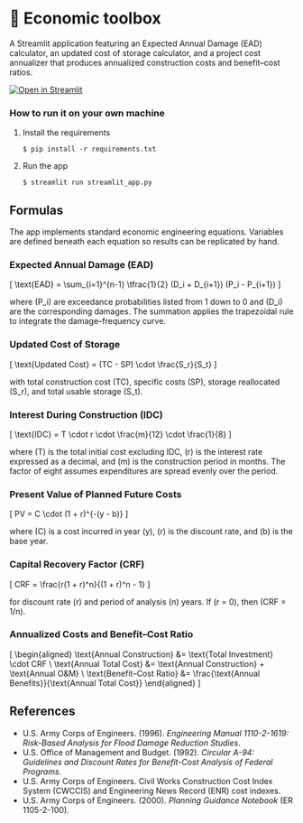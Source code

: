 # 🎈 Economic toolbox

A Streamlit application featuring an Expected Annual Damage (EAD) calculator,
an updated cost of storage calculator, and a project cost annualizer that
produces annualized construction costs and benefit–cost ratios.

[![Open in Streamlit](https://static.streamlit.io/badges/streamlit_badge_black_white.svg)](https://blank-app-template.streamlit.app/)

### How to run it on your own machine

1. Install the requirements

   ```
   $ pip install -r requirements.txt
   ```

2. Run the app

   ```
   $ streamlit run streamlit_app.py
   ```

## Formulas

The app implements standard economic engineering equations. Variables are
defined beneath each equation so results can be replicated by hand.

### Expected Annual Damage (EAD)

\[
\text{EAD} = \sum_{i=1}^{n-1} \tfrac{1}{2} (D_i + D_{i+1}) (P_i - P_{i+1})
\]

where \(P_i\) are exceedance probabilities listed from 1 down to 0 and \(D_i\)
are the corresponding damages. The summation applies the trapezoidal rule to
integrate the damage–frequency curve.

### Updated Cost of Storage

\[
\text{Updated Cost} = (TC - SP) \cdot \frac{S_r}{S_t}
\]

with total construction cost \(TC\), specific costs \(SP\), storage reallocated
\(S_r\), and total usable storage \(S_t\).

### Interest During Construction (IDC)

\[
\text{IDC} = T \cdot r \cdot \frac{m}{12} \cdot \frac{1}{8}
\]

where \(T\) is the total initial cost excluding IDC, \(r\) is the interest rate
expressed as a decimal, and \(m\) is the construction period in months. The
factor of eight assumes expenditures are spread evenly over the period.

### Present Value of Planned Future Costs

\[
PV = C \cdot (1 + r)^{-(y - b)}
\]

where \(C\) is a cost incurred in year \(y\), \(r\) is the discount rate, and
\(b\) is the base year.

### Capital Recovery Factor (CRF)

\[
CRF = \frac{r(1 + r)^n}{(1 + r)^n - 1}
\]

for discount rate \(r\) and period of analysis \(n\) years. If \(r = 0\), then
\(CRF = 1/n\).

### Annualized Costs and Benefit–Cost Ratio

\[
\begin{aligned}
\text{Annual Construction} &= \text{Total Investment} \cdot CRF \\
\text{Annual Total Cost} &= \text{Annual Construction} + \text{Annual O\&M} \\
\text{Benefit–Cost Ratio} &= \frac{\text{Annual Benefits}}{\text{Annual Total Cost}}
\end{aligned}
\]

## References

- U.S. Army Corps of Engineers. (1996). *Engineering Manual 1110-2-1619: Risk-Based Analysis for Flood Damage Reduction Studies*.
- U.S. Office of Management and Budget. (1992). *Circular A-94: Guidelines and Discount Rates for Benefit-Cost Analysis of Federal Programs*.
- U.S. Army Corps of Engineers. Civil Works Construction Cost Index System (CWCCIS) and Engineering News Record (ENR) cost indexes.
- U.S. Army Corps of Engineers. (2000). *Planning Guidance Notebook* (ER 1105-2-100).
